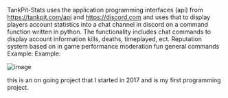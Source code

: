 TankPit-Stats uses the application programming interfaces (api) from https://tankpit.com/api and https://discord.com and uses that to display players account statistics into a chat channel in discord on a command function written in python. The functionality includes chat commands to display account information kills, deaths, timeplayed, ect. Reputation system based on in game performance moderation fun general commands Example:
Example:

![image](https://user-images.githubusercontent.com/25750662/131924683-84c76020-8ed8-4529-a619-67c3338873f9.png)

this is an on going project that I started in 2017 and is my first programming project. 

